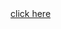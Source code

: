 <html>
<a href="https://drive.google.com/drive/folders/1bd2O8lluB36yDvsXD7n75VIaj1S0sRoG">click here</a>
</html>

